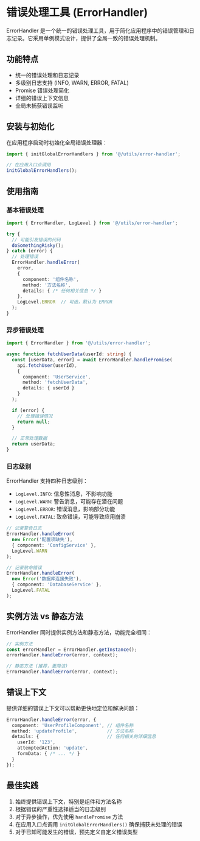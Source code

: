 # 错误处理工具 (ErrorHandler)

ErrorHandler 是一个统一的错误处理工具，用于简化应用程序中的错误管理和日志记录。它采用单例模式设计，提供了全局一致的错误处理机制。

## 功能特点

- 统一的错误处理和日志记录
- 多级别日志支持 (INFO, WARN, ERROR, FATAL)
- Promise 错误处理简化
- 详细的错误上下文信息
- 全局未捕获错误监听

## 安装与初始化

在应用程序启动时初始化全局错误处理器：

```typescript
import { initGlobalErrorHandlers } from '@/utils/error-handler';

// 在应用入口点调用
initGlobalErrorHandlers();
```

## 使用指南

### 基本错误处理

```typescript
import { ErrorHandler, LogLevel } from '@/utils/error-handler';

try {
  // 可能引发错误的代码
  doSomethingRisky();
} catch (error) {
  // 处理错误
  ErrorHandler.handleError(
    error,
    {
      component: '组件名称',
      method: '方法名称',
      details: { /* 任何相关信息 */ }
    },
    LogLevel.ERROR  // 可选，默认为 ERROR
  );
}
```

### 异步错误处理

```typescript
import { ErrorHandler } from '@/utils/error-handler';

async function fetchUserData(userId: string) {
  const [userData, error] = await ErrorHandler.handlePromise(
    api.fetchUser(userId),
    {
      component: 'UserService',
      method: 'fetchUserData',
      details: { userId }
    }
  );

  if (error) {
    // 处理错误情况
    return null;
  }

  // 正常处理数据
  return userData;
}
```

### 日志级别

ErrorHandler 支持四种日志级别：

- `LogLevel.INFO`: 信息性消息，不影响功能
- `LogLevel.WARN`: 警告消息，可能存在潜在问题
- `LogLevel.ERROR`: 错误消息，影响部分功能
- `LogLevel.FATAL`: 致命错误，可能导致应用崩溃

```typescript
// 记录警告日志
ErrorHandler.handleError(
  new Error('配置项缺失'),
  { component: 'ConfigService' },
  LogLevel.WARN
);

// 记录致命错误
ErrorHandler.handleError(
  new Error('数据库连接失败'),
  { component: 'DatabaseService' },
  LogLevel.FATAL
);
```

## 实例方法 vs 静态方法

ErrorHandler 同时提供实例方法和静态方法，功能完全相同：

```typescript
// 实例方法
const errorHandler = ErrorHandler.getInstance();
errorHandler.handleError(error, context);

// 静态方法 (推荐，更简洁)
ErrorHandler.handleError(error, context);
```

## 错误上下文

提供详细的错误上下文可以帮助更快地定位和解决问题：

```typescript
ErrorHandler.handleError(error, {
  component: 'UserProfileComponent', // 组件名称
  method: 'updateProfile',           // 方法名称
  details: {                         // 任何相关的详细信息
    userId: '123',
    attemptedAction: 'update',
    formData: { /* ... */ }
  }
});
```

## 最佳实践

1. 始终提供错误上下文，特别是组件和方法名称
2. 根据错误的严重性选择适当的日志级别
3. 对于异步操作，优先使用 `handlePromise` 方法
4. 在应用入口点调用 `initGlobalErrorHandlers()` 确保捕获未处理的错误
5. 对于已知可能发生的错误，预先定义自定义错误类型 